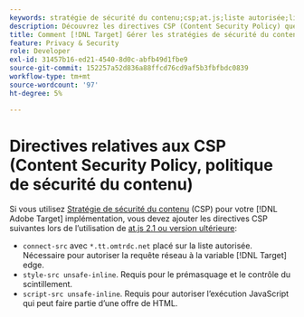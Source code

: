 ```yaml
---
keywords: stratégie de sécurité du contenu;csp;at.js;liste autorisée;liste autorisée;scintillement;pré-masquage;pré-masquage;prémasquage
description: Découvrez les directives CSP (Content Security Policy) que vous devez ajouter lors de l’utilisation d’Adobe Target.
title: Comment [!DNL Target] Gérer les stratégies de sécurité du contenu (CSP) ?
feature: Privacy & Security
role: Developer
exl-id: 31457b16-ed21-4540-8d0c-abfb49d1fbe9
source-git-commit: 152257a52d836a88ffcd76cd9af5b3fbfbdc0839
workflow-type: tm+mt
source-wordcount: '97'
ht-degree: 5%

---
```


# Directives relatives aux CSP (Content Security Policy, politique de sécurité du contenu)

Si vous utilisez [Stratégie de sécurité du contenu](https://en.wikipedia.org/wiki/Content_Security_Policy) (CSP) pour votre [!DNL Adobe Target] implémentation, vous devez ajouter les directives CSP suivantes lors de l’utilisation de [at.js 2.1 ou version ultérieure](/help/main/c-implementing-target/c-implementing-target-for-client-side-web/target-atjs-versions.md):

* `connect-src` avec `*.tt.omtrdc.net` placé sur la liste autorisée. Nécessaire pour autoriser la requête réseau à la variable [!DNL Target] edge.
* `style-src unsafe-inline`. Requis pour le prémasquage et le contrôle du scintillement.
* `script-src unsafe-inline`.  Requis pour autoriser l’exécution JavaScript qui peut faire partie d’une offre de HTML.
